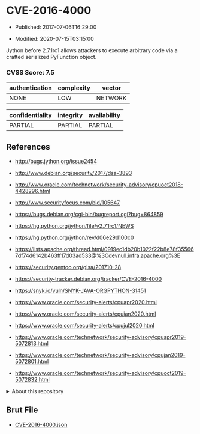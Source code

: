# CVE-2016-4000

- Published: 2017-07-06T16:29:00

- Modified: 2020-07-15T03:15:00

Jython before 2.7.1rc1 allows attackers to execute arbitrary code via a crafted serialized PyFunction object.

### CVSS Score: **7.5**

| authentication | complexity | vector |
| --- | --- | --- |
| NONE | LOW | NETWORK |

| confidentiality | integrity | availability |
| --- | --- | --- |
| PARTIAL | PARTIAL | PARTIAL |

## References

* http://bugs.jython.org/issue2454

* http://www.debian.org/security/2017/dsa-3893

* http://www.oracle.com/technetwork/security-advisory/cpuoct2018-4428296.html

* http://www.securityfocus.com/bid/105647

* https://bugs.debian.org/cgi-bin/bugreport.cgi?bug=864859

* https://hg.python.org/jython/file/v2.7.1rc1/NEWS

* https://hg.python.org/jython/rev/d06e29d100c0

* https://lists.apache.org/thread.html/0919ec1db20b1022f22b8e78f355667df74d6142b463ff17d03ad533@%3Cdevnull.infra.apache.org%3E

* https://security.gentoo.org/glsa/201710-28

* https://security-tracker.debian.org/tracker/CVE-2016-4000

* https://snyk.io/vuln/SNYK-JAVA-ORGPYTHON-31451

* https://www.oracle.com/security-alerts/cpuapr2020.html

* https://www.oracle.com/security-alerts/cpujan2020.html

* https://www.oracle.com/security-alerts/cpujul2020.html

* https://www.oracle.com/technetwork/security-advisory/cpuapr2019-5072813.html

* https://www.oracle.com/technetwork/security-advisory/cpujan2019-5072801.html

* https://www.oracle.com/technetwork/security-advisory/cpuoct2019-5072832.html

<details>
<summary>About this repository</summary> 

  This repository is part of the project [Live Hack CVE](https://github.com/Live-Hack-CVE). Main website can be found [www.live-hack.org](https://www.live-hack.org) 
  
  Made by [Sn0wAlice](https://github.com/Sn0wAlice) for the people that care about security and need to have a feed of the latest CVEs. Hope you enjoy it, don't forget to star the repo and follow me on [Twitter](https://twitter.com/Sn0wAlice) and [Github](https://github.com/Sn0wAlice). And that is my [personnal website](https://www.alice-snow.me/)

  - [Home Page](https://github.com/Live-Hack-CVE)
  - [Framework](https://github.com/Live-Hack-CVE/cve-framework)
  - [CVE database](https://github.com/Live-Hack-CVE/full_database)
  - [Changelog](https://github.com/Live-Hack-CVE/Changelog)
</details>

## Brut File

* [CVE-2016-4000.json](https://raw.githubusercontent.com/Live-Hack-CVE/full_database/main/cves/2016/CVE-2016-4000.json)


